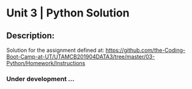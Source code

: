 # Unit 3 | Python Solution

## Description:

Solution for the assignment defined at:  https://github.com/the-Coding-Boot-Camp-at-UT/UTAMCB201904DATA3/tree/master/03-Python/Homework/Instructions

### Under development ...




